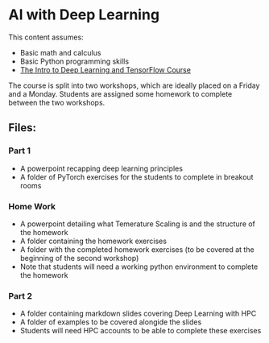 # AI with Deep Learning

This content assumes:
- Basic math and calculus
- Basic Python programming skills
- [The Intro to Deep Learning and TensorFlow Course](https://github.com/MonashDataFluency/intro-to-deep-learning-and-tensorflow)

The course is split into two workshops, which are ideally placed on a Friday and a Monday. Students are assigned some homework to complete between the two workshops.

## Files:
### Part 1
- A powerpoint recapping deep learning principles
- A folder of PyTorch exercises for the students to complete in breakout rooms

### Home Work
- A powerpoint detailing what Temerature Scaling is and the structure of the homework
- A folder containing the homework exercises
- A folder with the completed homework exercises (to be covered at the beginning of the second workshop)
- Note that students will need a working python environment to complete the homework

### Part 2
- A folder containing markdown slides covering Deep Learning with HPC
- A folder of examples to be covered alongide the slides
- Students will need HPC accounts to be able to complete these exercises
